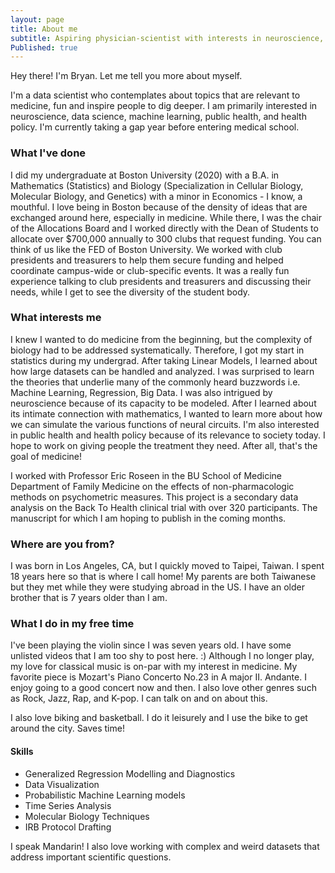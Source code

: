 ```yaml
---
layout: page
title: About me
subtitle: Aspiring physician-scientist with interests in neuroscience, data science, public health, and health policy.
Published: true
---
```


Hey there! I'm Bryan. Let me tell you more about myself.

I'm a data scientist who contemplates about topics that are relevant to medicine, fun and inspire people to dig deeper. I am primarily interested in neuroscience, data science, machine learning, public health, and health policy. I'm currently taking a gap year before entering medical school.
<!-- Beginning in September 2020, I'll be doing research at ... lab in Boston, MA. -->

### What I've done

I did my undergraduate at Boston University (2020) with a B.A. in Mathematics (Statistics) and Biology (Specialization in Cellular Biology, Molecular Biology, and Genetics) with a minor in Economics - I know, a mouthful. I love being in Boston because of the density of ideas that are exchanged around here, especially in medicine. While there, I was the chair of the Allocations Board and I worked directly with the Dean of Students to allocate over $700,000 annually to 300 clubs that request funding. You can think of us like the FED of Boston University. We worked with club presidents and treasurers to help them secure funding and helped coordinate campus-wide or club-specific events.  It was a really fun experience talking to club presidents and treasurers and discussing their needs, while I get to see the diversity of the student body.


### What interests me

I knew I wanted to do medicine from the beginning, but the complexity of biology had to be addressed systematically. Therefore, I got my start in statistics during my undergrad. After taking Linear Models, I learned about how large datasets can be handled and analyzed. I was surprised to learn the theories that underlie many of the commonly heard buzzwords i.e. Machine Learning, Regression, Big Data. I was also intrigued by neuroscience because of its capacity to be modeled. After I learned about its intimate connection with mathematics, I wanted to learn more about how we can simulate the various functions of neural circuits. I'm also interested in public health and health policy because of its relevance to society today. I hope to work on giving people the treatment they need. After all, that's the goal of medicine!

I worked with Professor Eric Roseen in the BU School of Medicine Department of Family Medicine on the effects of non-pharmacologic methods on psychometric measures. This project is a secondary data analysis on the Back To Health clinical trial with over 320 participants. The manuscript for which I am hoping to publish in the coming months.

<!-- ### Where I've been

I love travelling and exploring new places! Some highlights include:

* Living and working in Brussels, Belgium at [Dalberg Data Insights](https://www.dalberg.com/what-we-do/dalberg-data-insights), summer 2019
* Living and conducting research on non-communicable diseases among sex workers in Nairobi, Kenya
* Debating at the World University Debating Championships in The Hague, Netherlands (2017), Mexico City (2018), and Cape Town, South Africa (2019). Also debating at Oxford and Cambridge!

### Where I'm going

This summer I'll be working as a Data Science intern at Facebook in New York City. In the medium-to-long-term I hope to be able to further explore my interests in data science for social good, whether that be in media/politics, sustainability, global health, or social/economic inclusion. -->

### Where are you from?

I was born in Los Angeles, CA, but I quickly moved to Taipei, Taiwan. I spent 18 years here so that is where I call home! My parents are both Taiwanese but they met while they were studying abroad in the US. I have an older brother that is 7 years older than I am.

### What I do in my free time

I've been playing the violin since I was seven years old. I have some unlisted videos that I am too shy to post here. :) Although I no longer play, my love for classical music is on-par with my interest in medicine. My favorite piece is Mozart's Piano Concerto No.23 in A major II. Andante. I enjoy going to a good concert now and then. I also love other genres such as Rock, Jazz, Rap, and K-pop. I can talk on and on about this.

I also love biking and basketball. I do it leisurely and I use the bike to get around the city. Saves time!

#### Skills

* Generalized Regression Modelling and Diagnostics
* Data Visualization
* Probabilistic Machine Learning models
* Time Series Analysis
* Molecular Biology Techniques
* IRB Protocol Drafting

I speak Mandarin!
I also love working with complex and weird datasets that address important scientific questions.

<!-- * Bayesian hierarchical modelling
• Scientific literature review, Scientific exhibits processing, Scientific writing
• Clean room GMP manufacturing techniques
• IRB protocol drafting,
• Cell culture techniques (E. coli, ES/iPSC cells, mesenchymal stromal cells)
• Quantitative glassware techniques (Titration, gravimetry, solution preparation)
• Molecular biology techniques (PCR, gel electrophoresis, recombinant DNA cloning, ELISA, SDS-PAGE)
• Organic laboratory techniques (Rotovap, GC/MS, LC/MS, NMR, IR, general organic synthesis)
• Stereoscopic dissection
• Certified Scanning Electron Microscopy user
• Other instrumentation: UV-Vis, Atomic spectroscopy (AA, AE), Immunofluroescent staining microscopy
• Clinical data extraction through Epic -->


